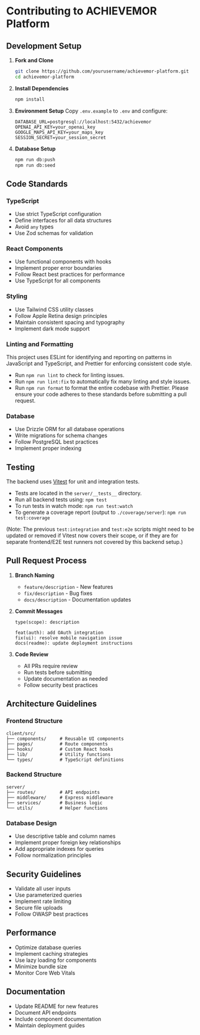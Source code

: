# Contributing to ACHIEVEMOR Platform

## Development Setup

1. **Fork and Clone**
   ```bash
   git clone https://github.com/yourusername/achievemor-platform.git
   cd achievemor-platform
   ```

2. **Install Dependencies**
   ```bash
   npm install
   ```

3. **Environment Setup**
   Copy `.env.example` to `.env` and configure:
   ```
   DATABASE_URL=postgresql://localhost:5432/achievemor
   OPENAI_API_KEY=your_openai_key
   GOOGLE_MAPS_API_KEY=your_maps_key
   SESSION_SECRET=your_session_secret
   ```

4. **Database Setup**
   ```bash
   npm run db:push
   npm run db:seed
   ```

## Code Standards

### TypeScript
- Use strict TypeScript configuration
- Define interfaces for all data structures
- Avoid `any` types
- Use Zod schemas for validation

### React Components
- Use functional components with hooks
- Implement proper error boundaries
- Follow React best practices for performance
- Use TypeScript for all components

### Styling
- Use Tailwind CSS utility classes
- Follow Apple Retina design principles
- Maintain consistent spacing and typography
- Implement dark mode support

### Linting and Formatting
This project uses ESLint for identifying and reporting on patterns in JavaScript and TypeScript, and Prettier for enforcing consistent code style.
- Run `npm run lint` to check for linting issues.
- Run `npm run lint:fix` to automatically fix many linting and style issues.
- Run `npm run format` to format the entire codebase with Prettier.
Please ensure your code adheres to these standards before submitting a pull request.

### Database
- Use Drizzle ORM for all database operations
- Write migrations for schema changes
- Follow PostgreSQL best practices
- Implement proper indexing

## Testing
The backend uses [Vitest](https://vitest.dev/) for unit and integration tests.
- Tests are located in the `server/__tests__` directory.
- Run all backend tests using: `npm test`
- To run tests in watch mode: `npm run test:watch`
- To generate a coverage report (output to `./coverage/server`): `npm run test:coverage`

(Note: The previous `test:integration` and `test:e2e` scripts might need to be updated or removed if Vitest now covers their scope, or if they are for separate frontend/E2E test runners not covered by this backend setup.)

## Pull Request Process

1. **Branch Naming**
   - `feature/description` - New features
   - `fix/description` - Bug fixes
   - `docs/description` - Documentation updates

2. **Commit Messages**
   ```
   type(scope): description
   
   feat(auth): add OAuth integration
   fix(ui): resolve mobile navigation issue
   docs(readme): update deployment instructions
   ```

3. **Code Review**
   - All PRs require review
   - Run tests before submitting
   - Update documentation as needed
   - Follow security best practices

## Architecture Guidelines

### Frontend Structure
```
client/src/
├── components/     # Reusable UI components
├── pages/          # Route components
├── hooks/          # Custom React hooks
├── lib/            # Utility functions
└── types/          # TypeScript definitions
```

### Backend Structure
```
server/
├── routes/         # API endpoints
├── middleware/     # Express middleware
├── services/       # Business logic
└── utils/          # Helper functions
```

### Database Design
- Use descriptive table and column names
- Implement proper foreign key relationships
- Add appropriate indexes for queries
- Follow normalization principles

## Security Guidelines

- Validate all user inputs
- Use parameterized queries
- Implement rate limiting
- Secure file uploads
- Follow OWASP best practices

## Performance

- Optimize database queries
- Implement caching strategies
- Use lazy loading for components
- Minimize bundle size
- Monitor Core Web Vitals

## Documentation

- Update README for new features
- Document API endpoints
- Include component documentation
- Maintain deployment guides
